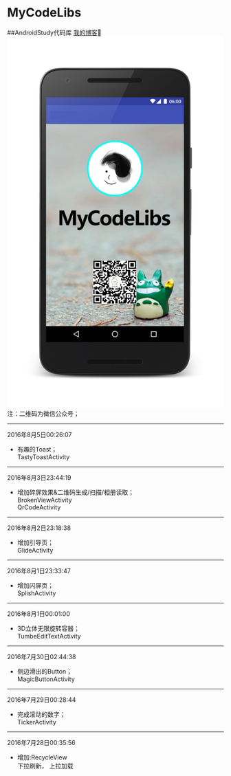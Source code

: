 # MyCodeLibs
##AndroidStudy代码库
[我的博客](http://blog.csdn.net/merbn):running:
![image](https://github.com/Merbn/MyCodeLibs/blob/master/myscreen.png)
注：二维码为微信公众号；
_____________________
2016年8月5日00:26:07    
* 有趣的Toast；   
TastyToastActivity    
_____________________    
2016年8月3日23:44:19   
* 增加碎屏效果&二维码生成/扫描/相册读取；  
BrokenViewActivity  
QrCodeActivity   
_____________________    
2016年8月2日23:18:38   
* 增加引导页；  
GlideActivity   
_____________________    
2016年8月1日23:33:47   
* 增加闪屏页；  
SplishActivity   
_____________________    
2016年8月1日00:01:00   
* 3D立体无限旋转容器；  
TumbeEditTextActivity   
_____________________    
2016年7月30日02:44:38   
* 侧边滑出的Button；  
MagicButtonActivity   
_____________________    
2016年7月29日00:28:44   
* 完成滚动的数字；  
TickerActivity  
_____________________    
2016年7月28日00:35:56	
* 增加:RecycleView  
下拉刷新， 上拉加载
